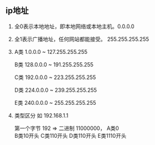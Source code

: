 ## ip地址

1. 全0表示本地地址，即本地网络或本地主机。0.0.0.0

2. 全1表示广播地址，任何网站都能接受。 255.255.255.255

3. A类  1.0.0.0 ~ 127.255.255.255
   
   B类  128.0.0.0 ~ 191.255.255.255

   C类  192.0.0.0 ~ 223.255.255.255

   D类  224.0.0.0 ~ 239.255.255.255

   E类  240.0.0.0 ~ 255.255.255.255


4. 类型区分 如 192.168.1.1 

    第一个字节 192 => 二进制 11000000，
    A类0   
    B类10开头
    C类110开头
    D类110开头
    E类1110开头



